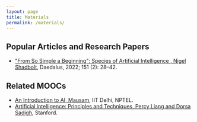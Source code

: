 ```yaml
---
layout: page
title: Materials
permalink: /materials/
---
```


<!--- {% include image.html url="/_images/cover2.jpg" width=175 align="right" %} -->

## Popular Articles and Research Papers
- ["From So Simple a Beginning": Species of Artificial Intelligence , Nigel Shadbolt](https://direct.mit.edu/daed/article/151/2/28/110616/From-So-Simple-a-Beginning-Species-of-Artificial), Daedalus, 2022; 151 (2): 28–42.


## Related MOOCs
- [An Introduction to AI, Mausam](https://www.youtube.com/playlist?list=PLp6ek2hDcoNB_YJCruBFjhF79f5ZHyBuz), IIT Delhi, NPTEL.
- [Artificial Intelligence: Principles and Techniques, Percy Liang and Dorsa Sadigh](https://www.youtube.com/watch?v=ZiwogMtbjr4), Stanford.


